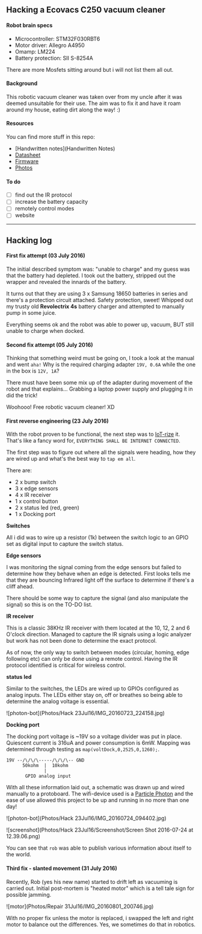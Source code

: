 ## Hacking a Ecovacs C250 vacuum cleaner


#### Robot brain specs

- Microcontroller: STM32F030RBT6
- Motor driver: Allegro A4950
- Omamp: LM224
- Battery protection: SII S-8254A

There are more Mosfets sitting around but i will not list them all out.

#### Background

This robotic vacuum cleaner was taken over from my uncle after it was deemed unsuitable for their use. The aim was to fix it and have it roam around my house, eating dirt along the way! :)

#### Resources

You can find more stuff in this repo:

- [Handwritten notes](Handwritten Notes)
- [Datasheet](Datasheet)
- [Firmware](Firmware)
- [Photos](Photos)

#### To do

- [ ] find out the IR protocol
- [ ] increase the battery capacity
- [ ] remotely control modes
- [ ] website

---

## Hacking log

#### First fix attempt (03 July 2016)

The initial described symptom was: "unable to charge" and my guess was that the battery had depleted. I took out the battery, stripped out the wrapper and revealed the innards of the battery.

It turns out that they are using 3 x Samsung 18650 batteries in series and there's a protection circuit attached. Safety protection, sweet! Whipped out my trusty old **Revolectrix 4s** battery charger and attempted to manually pump in some juice.

Everything seems ok and the robot was able to power up, vacuum, BUT still unable to charge when docked.

#### Second fix attempt (05 July 2016)

Thinking that something weird must be going on, I took a look at the manual and went `aha!` Why is the required charging adapter `19V, 0.6A` while the one in the box is `12V, 1A`?

There must have been some mix up of the adapter during movement of the robot and that explains... Grabbing a laptop power supply and plugging it in did the trick!

Woohooo! Free robotic vacuum cleaner! XD

#### First reverse engineering (23 July 2016)

With the robot proven to be functional, the next step was to [IoT-rize]() it. That's like a fancy word for, `EVERYTHING SHALL BE INTERNET CONNECTED`.

The first step was to figure out where all the signals were heading, how they are wired up and what's the best way to `tap em all`.

There are:
- 2 x bump switch
- 3 x edge sensors
- 4 x IR receiver
- 1 x control button
- 2 x status led (red, green)
- 1 x Docking port

**Switches**

All i did was to wire up a resistor (1k) between the switch logic to an GPIO set as digital input to capture the switch status.

**Edge sensors**

I was monitoring the signal coming from the edge sensors but failed to determine how they behave when an edge is detected. First looks tells me that they are bouncing Infrared light off the surface to determine if there's a cliff ahead.

There should be some way to capture the signal (and also manipulate the signal) so this is on the TO-DO list.

**IR receiver**

This is a classic 38KHz IR receiver with them located at the 10, 12, 2 and 6 O'clock direction. Managed to capture the IR signals using a logic analyzer but work has not been done to determine the exact protocol.

As of now, the only way to switch between modes (circular, homing, edge following etc) can only be done using a remote control. Having the IR protocol identified is critical for wireless control.

**status led**

Similar to the switches, the LEDs are wired up to GPIOs configured as analog inputs. The LEDs either stay on, off or breathes so being able to determine the analog voltage is essential.

![photon-bot](Photos/Hack 23Jul16/IMG_20160723_224158.jpg)

**Docking port**

The docking port voltage is ~19V so a voltage divider was put in place. Quiescent current is 316uA and power consumption is 6mW. Mapping was determined through testing as `map(voltDock,0,2525,0,1260);`.

```
19V --/\/\/\-----/\/\/\-- GND
      50kohm  |  10kohm
			  |
       GPIO analog input
```

With all these information laid out, a schematic was drawn up and wired manually to a protoboard. The wifi-device used is a [Particle Photon](https://particle.io) and the ease of use allowed this project to be up and running in no more than one day!

![photon-bot](Photos/Hack 23Jul16/IMG_20160724_094402.jpg)

![screenshot](Photos/Hack 23Jul16/Screenshot/Screen Shot 2016-07-24 at 12.39.06.png)

You can see that `rob` was able to publish various information about itself to the world.

#### Third fix - slanted movement (31 July 2016)

Recently, Rob (yes his new name) started to drift left as vacuuming is carried out. Initial post-mortem is "heated motor" which is a tell tale sign for possible jamming.

![motor](Photos/Repair 31Jul16/IMG_20160801_200746.jpg)

With no proper fix unless the motor is replaced, i swapped the left and right motor to balance out the differences. Yes, we sometimes do that in robotics.
